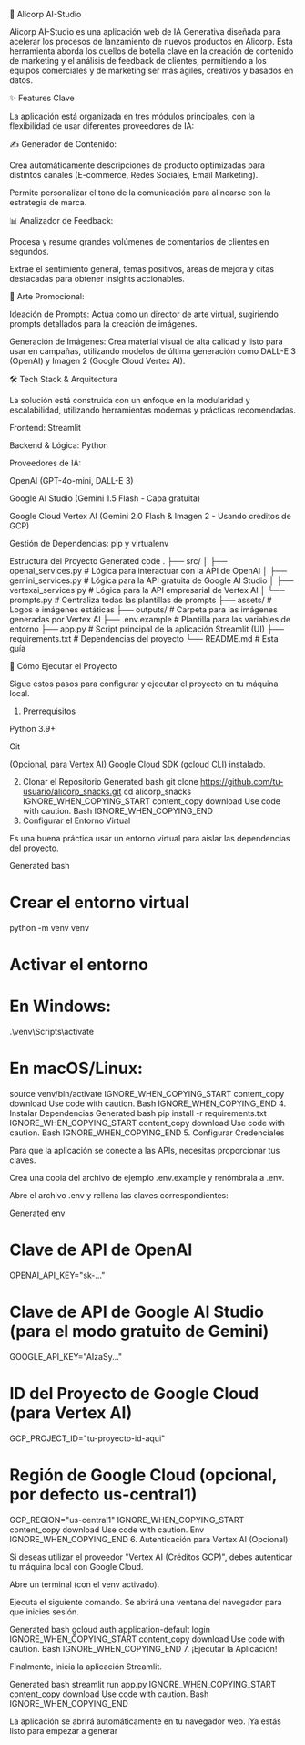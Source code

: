 🚀 Alicorp AI-Studio

Alicorp AI-Studio es una aplicación web de IA Generativa diseñada para acelerar los procesos de lanzamiento de nuevos productos en Alicorp. Esta herramienta aborda los cuellos de botella clave en la creación de contenido de marketing y el análisis de feedback de clientes, permitiendo a los equipos comerciales y de marketing ser más ágiles, creativos y basados en datos.

✨ Features Clave

La aplicación está organizada en tres módulos principales, con la flexibilidad de usar diferentes proveedores de IA:

✍️ Generador de Contenido:

Crea automáticamente descripciones de producto optimizadas para distintos canales (E-commerce, Redes Sociales, Email Marketing).

Permite personalizar el tono de la comunicación para alinearse con la estrategia de marca.

📊 Analizador de Feedback:

Procesa y resume grandes volúmenes de comentarios de clientes en segundos.

Extrae el sentimiento general, temas positivos, áreas de mejora y citas destacadas para obtener insights accionables.

🎨 Arte Promocional:

Ideación de Prompts: Actúa como un director de arte virtual, sugiriendo prompts detallados para la creación de imágenes.

Generación de Imágenes: Crea material visual de alta calidad y listo para usar en campañas, utilizando modelos de última generación como DALL-E 3 (OpenAI) y Imagen 2 (Google Cloud Vertex AI).

🛠️ Tech Stack & Arquitectura

La solución está construida con un enfoque en la modularidad y escalabilidad, utilizando herramientas modernas y prácticas recomendadas.

Frontend: Streamlit

Backend & Lógica: Python

Proveedores de IA:

OpenAI (GPT-4o-mini, DALL-E 3)

Google AI Studio (Gemini 1.5 Flash - Capa gratuita)

Google Cloud Vertex AI (Gemini 2.0 Flash & Imagen 2 - Usando créditos de GCP)

Gestión de Dependencias: pip y virtualenv

Estructura del Proyecto
Generated code
.
├── src/
│   ├── openai_services.py      # Lógica para interactuar con la API de OpenAI
│   ├── gemini_services.py      # Lógica para la API gratuita de Google AI Studio
│   ├── vertexai_services.py    # Lógica para la API empresarial de Vertex AI
│   └── prompts.py              # Centraliza todas las plantillas de prompts
├── assets/                     # Logos e imágenes estáticas
├── outputs/                    # Carpeta para las imágenes generadas por Vertex AI
├── .env.example                # Plantilla para las variables de entorno
├── app.py                      # Script principal de la aplicación Streamlit (UI)
├── requirements.txt            # Dependencias del proyecto
└── README.md                   # Esta guía

🚀 Cómo Ejecutar el Proyecto

Sigue estos pasos para configurar y ejecutar el proyecto en tu máquina local.

1. Prerrequisitos

Python 3.9+

Git

(Opcional, para Vertex AI) Google Cloud SDK (gcloud CLI) instalado.

2. Clonar el Repositorio
Generated bash
git clone https://github.com/tu-usuario/alicorp_snacks.git
cd alicorp_snacks
IGNORE_WHEN_COPYING_START
content_copy
download
Use code with caution.
Bash
IGNORE_WHEN_COPYING_END
3. Configurar el Entorno Virtual

Es una buena práctica usar un entorno virtual para aislar las dependencias del proyecto.

Generated bash
# Crear el entorno virtual
python -m venv venv

# Activar el entorno
# En Windows:
.\venv\Scripts\activate
# En macOS/Linux:
source venv/bin/activate
IGNORE_WHEN_COPYING_START
content_copy
download
Use code with caution.
Bash
IGNORE_WHEN_COPYING_END
4. Instalar Dependencias
Generated bash
pip install -r requirements.txt
IGNORE_WHEN_COPYING_START
content_copy
download
Use code with caution.
Bash
IGNORE_WHEN_COPYING_END
5. Configurar Credenciales

Para que la aplicación se conecte a las APIs, necesitas proporcionar tus claves.

Crea una copia del archivo de ejemplo .env.example y renómbrala a .env.

Abre el archivo .env y rellena las claves correspondientes:

Generated env
# Clave de API de OpenAI
OPENAI_API_KEY="sk-..."

# Clave de API de Google AI Studio (para el modo gratuito de Gemini)
GOOGLE_API_KEY="AIzaSy..."

# ID del Proyecto de Google Cloud (para Vertex AI)
GCP_PROJECT_ID="tu-proyecto-id-aqui"

# Región de Google Cloud (opcional, por defecto us-central1)
GCP_REGION="us-central1"
IGNORE_WHEN_COPYING_START
content_copy
download
Use code with caution.
Env
IGNORE_WHEN_COPYING_END
6. Autenticación para Vertex AI (Opcional)

Si deseas utilizar el proveedor "Vertex AI (Créditos GCP)", debes autenticar tu máquina local con Google Cloud.

Abre un terminal (con el venv activado).

Ejecuta el siguiente comando. Se abrirá una ventana del navegador para que inicies sesión.

Generated bash
gcloud auth application-default login
IGNORE_WHEN_COPYING_START
content_copy
download
Use code with caution.
Bash
IGNORE_WHEN_COPYING_END
7. ¡Ejecutar la Aplicación!

Finalmente, inicia la aplicación Streamlit.

Generated bash
streamlit run app.py
IGNORE_WHEN_COPYING_START
content_copy
download
Use code with caution.
Bash
IGNORE_WHEN_COPYING_END

La aplicación se abrirá automáticamente en tu navegador web. ¡Ya estás listo para empezar a generar